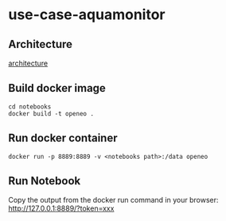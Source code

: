 # use-case-aquamonitor

## Architecture

[architecture](./img/C_Scale_Aquamonitor.svg)

## Build docker image

```
cd notebooks
docker build -t openeo .
```

## Run docker container
```
docker run -p 8889:8889 -v <notebooks path>:/data openeo
```

## Run Notebook

Copy the output from the docker run command in your browser:
http://127.0.0.1:8889/?token=xxx
